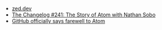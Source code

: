 - [zed.dev](https://zed.dev)
- [The Changelog #241: The Story of Atom with Nathan Sobo](https://changelog.fm/241)
- [GitHub officially says farewell to Atom](https://changelog.com/news/github-officially-says-farewell-to-atom-ZoqM)